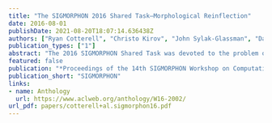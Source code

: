 ```yaml
---
title: "The SIGMORPHON 2016 Shared Task—Morphological Reinflection"
date: 2016-08-01
publishDate: 2021-08-20T18:07:14.636438Z
authors: ["Ryan Cotterell", "Christo Kirov", "John Sylak-Glassman", "David Yarowsky", "Jason Eisner", "Mans Hulden"]
publication_types: ["1"]
abstract: "The 2016 SIGMORPHON Shared Task was devoted to the problem of morphological reinflection. It introduced morphological datasets for 10 languages with diverse typological characteristics. The shared task drew submissions from 9 teams representing 11 institutions reflecting a variety of approaches to addressing supervised learning of reinflection. For the simplest task, inflection generation from lemmas, the best system averaged 95.56% exact-match accuracy across all languages, ranging from Maltese (88.99%) to Hungarian (99.30%). With the relatively large training datasets provided, recurrent neural network architectures consistently performed best—in fact, there was a significant margin between neural and non-neural approaches. The best neural approach, averaged over all tasks and languages, outperformed the best nonneural one by 13.76% absolute; on individual tasks and languages the gap in accuracy sometimes exceeded 60%. Overall, the results show a strong state of the art, and serve as encouragement for future shared tasks that explore morphological analysis and generation with varying degrees of supervision."
featured: false
publication: "*Proceedings of the 14th SIGMORPHON Workshop on Computational Research in Phonetics, Phonology, and Morphology*"
publication_short: "SIGMORPHON"
links:
- name: Anthology
  url: https://www.aclweb.org/anthology/W16-2002/
url_pdf: papers/cotterell+al.sigmorphon16.pdf
---
```


